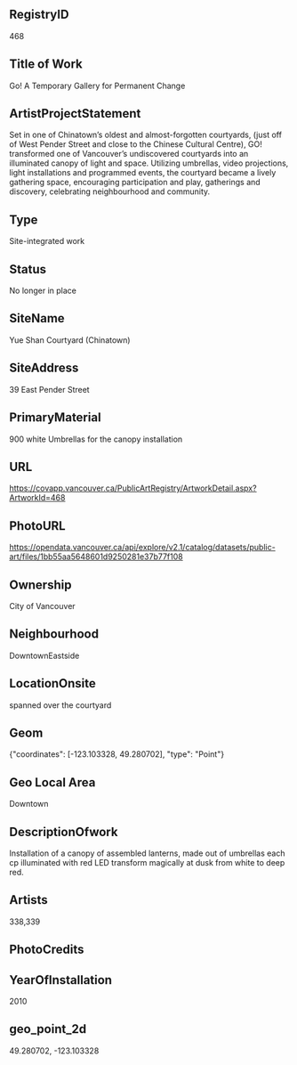 ## ﻿RegistryID
468

## Title of Work
Go! A Temporary Gallery for Permanent Change

## ArtistProjectStatement
Set in one of Chinatown&rsquo;s oldest and almost-forgotten courtyards, (just off of West Pender Street and close to the Chinese Cultural Centre), GO! transformed one of Vancouver&rsquo;s undiscovered courtyards into an illuminated canopy of light and space. Utilizing umbrellas, video projections, light installations and programmed events, the courtyard became a lively gathering space, encouraging participation and play, gatherings and discovery, celebrating neighbourhood and community.

## Type
Site-integrated work

## Status
No longer in place

## SiteName
Yue Shan Courtyard (Chinatown)

## SiteAddress
39 East Pender Street

## PrimaryMaterial
900 white Umbrellas for the canopy installation

## URL
https://covapp.vancouver.ca/PublicArtRegistry/ArtworkDetail.aspx?ArtworkId=468

## PhotoURL
https://opendata.vancouver.ca/api/explore/v2.1/catalog/datasets/public-art/files/1bb55aa5648601d9250281e37b77f108

## Ownership
City of Vancouver

## Neighbourhood
DowntownEastside

## LocationOnsite
spanned over the courtyard

## Geom
{"coordinates": [-123.103328, 49.280702], "type": "Point"}

## Geo Local Area
Downtown

## DescriptionOfwork
Installation of a canopy of assembled lanterns, made out of umbrellas each cp illuminated with red LED transform magically at dusk from white to deep red.

## Artists
338,339

## PhotoCredits


## YearOfInstallation
2010

## geo_point_2d
49.280702, -123.103328

